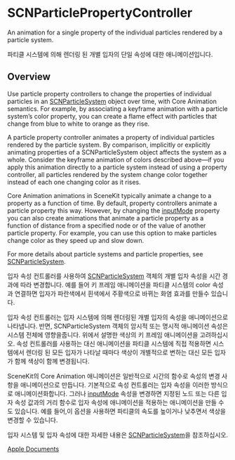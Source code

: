 # SCNParticlePropertyController
An animation for a single property of the individual particles rendered by a particle system.

파티클 시스템에 의해 렌더링 된 개별 입자의 단일 속성에 대한 애니메이션입니다.

## Overview
Use particle property controllers to change the properties of individual particles in an [SCNParticleSystem][1] object over time, with Core Animation semantics. For example, by associating a keyframe animation with a particle system’s color property, you can create a flame effect with particles that change from blue to white to orange as they rise.

A particle property controller animates a property of individual particles rendered by the particle system. By comparison, implicitly or explicitly animating properties of a SCNParticleSystem object affects the system as a whole. Consider the keyframe animation of colors described above—if you apply this animation directly to a particle system instead of using a property controller, all particles rendered by the system change color together instead of each one changing color as it rises.

Core Animation animations in SceneKit typically animate a change to a property as a function of time. By default, property controllers animate a particle property this way. However, by changing the [inputMode][2] property you can also create animations that animate a particle property as a function of distance from a specified node or of the value of another particle property. For example, you can use this option to make particles change color as they speed up and slow down.

For more details about particle systems and particle properties, see [SCNParticleSystem][1].

입자 속성 컨트롤러를 사용하여 [SCNParticleSystem][1] 객체의 개별 입자 속성을 시간 경과에 따라 변경합니다. 예를 들어 키 프레임 애니메이션을 파티클 시스템의 color 속성과 연결하면 입자가 파란색에서 흰색에서 주황색으로 바뀌는 화염 효과를 만들수 있습니다.

입자 속성 컨트롤러는 입자 시스템에 의해 렌더링된 개별 입자의 속성을 애니메이션으로 나타냅니다. 반면, SCNParticleSystem 객체의 암시적 또는 명시적 애니메이션 속성은 시스템 전체에 영향을줍니다. 위에서 설명한 색상의 키 프레임 애니메이션을 고려하십시오. 속성 컨트롤러를 사용하는 대신 애니메이션을 파티클 시스템에 직접 적용하면 시스템에서 렌더링 된 모든 입자가 나타날 때마다 색상이 개별적으로 변하는 대신 모든 입자가 함께 색상이 함께 변경됩니다.

SceneKit의 Core Animation 애니메이션은 일반적으로 시간의 함수로 속성의 변경 사항을 애니메이션으로 만듭니다. 기본적으로 속성 컨트롤러는 입자 속성을 이러한 방식으로 애니메이션화합니다. 그러나 [inputMode][2] 속성을 변경하면 지정된 노드 또는 다른 입자 속성 값과의 거리 함수로 입자 속성에 애니메이션을 적용하는 애니메이션을 만들 수도 있습니다. 예를 들어,이 옵션을 사용하면 파티클의 속도를 높이거나 낮추면서 색상을 변경할 수 있습니다.

입자 시스템 및 입자 속성에 대한 자세한 내용은 [SCNParticleSystem][1]을 참조하십시오.


[Apple Documents][apple]




[1]: ./SCNParticleSystem.md
[2]: https://developer.apple.com/documentation/scenekit/scnparticlepropertycontroller/1522852-inputmode
[apple]: https://developer.apple.com/documentation/scenekit/scnparticlepropertycontroller
